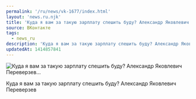 ```yaml
---
permalink: '/ru/news/vk-1677/index.html'
layout: 'news.ru.njk'
title: 'Куда я вам за такую зарплату спешить буду? Александр Яковлевич Переверзев…'
source: ВКонтакте
tags:
  - news_ru
description: 'Куда я вам за такую зарплату спешить буду? Александр Яковлевич Переверзев…'
updatedAt: 1414857841
---
```

![Куда я вам за такую зарплату спешить буду? Александр Яковлевич Переверзев…](https://sun9-6.userapi.com/impf/c200/v200967/139/zctnhLG6uIE.jpg?size=576x480&quality=96&proxy=1&sign=98c5be4e72ff0a304dfb7d12a94ccf6a&c_uniq_tag=MFshycILqpNdbCRZNRq4o-rwhQqr8Sxfwftb825zPZo&type=album)

Куда я вам за такую зарплату спешить буду?
Александр Яковлевич Переверзев
